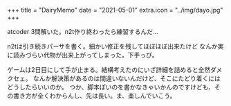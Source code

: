 +++
title = "DairyMemo"
date = "2021-05-01"
extra.icon = "../img/dayo.jpg"
+++

atcoder 3問解いた。n2t作り終わったら練習するんだ...

n2tは引き続きパーサを書く。細かい修正を残してほぼほぼ出来たけど
なんか実に読みづらい代物が出来上がってしまった。下手っぴ。

ゲームは2日目にして手が止まる。結構考えたのにいざ詳細を詰めると全然ダメクセェ。
なんか解決策があるのは間違いないんだけど、そこにたどり着くにはどうしたらいいのか。
つか、脚本ぽいのを書かなきゃいかんのですけども、その書き方が全くわからんし、先は長い。ま、楽しんでいこう。